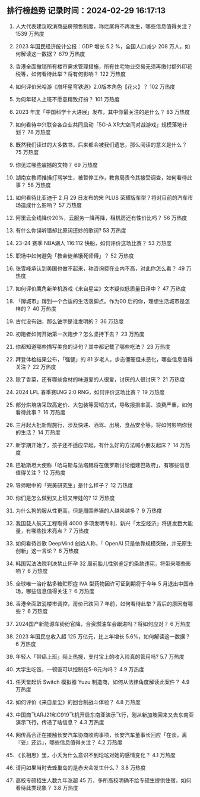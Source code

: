 
## 排行榜趋势 记录时间：2024-02-29 16:17:13
  
  1. 人大代表建议取消商品房预售制度，称烂尾将不再发生，哪些信息值得关注？ 1539 万热度
    
  2. 2023 年国民经济统计公报：GDP 增长 5.2 %，全国人口减少 208 万人，如何解读这一数据？ 679 万热度
    
  3. 香港全面撤销所有楼市需求管理措施，所有住宅物业交易无须再缴付额外印花税等，如何看待此举？将有何影响？ 122 万热度
    
  4. 如何评价米哈游《崩坏星穹铁道》2.0版本角色【花火】？ 102 万热度
    
  5. 为何年轻人上班不愿意精致打扮？ 101 万热度
    
  6. 2023 年度「中国科学十大进展」发布，其中你最关注的是什么？ 83 万热度
    
  7. 如何看待中兴联合各企业共同启动「5G-A XR大空间对战游戏」规模落地计划？ 78 万热度
    
  8. 既然我们读过的大多数书，后来都会被我们遗忘，那么阅读的意义是什么？ 75 万热度
    
  9. 你见过哪些震撼的文物？ 69 万热度
    
  10. 湖南女教师推搡打骂学生，被暂停工作，教育局责令其接受调查，如何看待此事？ 58 万热度
    
  11. 如何看待比亚迪于 2 月 29 日发布的宋 PLUS 荣耀版车型？将对目前的汽车市场造成什么影响？ 57 万热度
    
  12. 阿里云全线降价20%，云服务一降再降，租机房还有性价比吗？ 56 万热度
    
  13. 有什么你误听错却比原词还妙的歌词? 53 万热度
    
  14. 23-24 赛季 NBA湖人 116:112 快船，如何评价这场比赛？ 53 万热度
    
  15. 职场中如何避免「教会徒弟饿死师傅」？ 52 万热度
    
  16. 张雪峰承认到美国也做不起来，称咨询费在业内不高，对此你怎么看？ 49 万热度
    
  17. 如何评价鹰角新单机游戏《来自星尘》文本疑似低质量日译中？ 47 万热度
    
  18. 「蹲城市」蹲到一个合适的生活落脚点。作为00 后的你，理想生活城市是怎样的？ 40 万热度
    
  19. 古代没有铀，那么铀字是谁发明的？ 36 万热度
    
  20. 初跑者如何开始第一次跑步？怎么坚持下去？ 23 万热度
    
  21. 你都知道哪些描写美食的诗句？其中都记载了哪些吃法？ 23 万热度
    
  22. 拜登体检结果公布，「强健」的 81 岁老人，步态僵硬但未恶化，哪些信息值得关注？ 22 万热度
    
  23. 除了香菜，还有哪些食材的味道爱的人很爱，讨厌的人很讨厌？ 21 万热度
    
  24. 2024 LPL 春季赛LNG 2:0 RNG，如何评价这场比赛？ 19 万热度
    
  25. 部分烘培店采取高定价、大包装等营销方式，导致报损率高、浪费严重，如何看待此事？ 16 万热度
    
  26. 三月起大批新规施行，涉及快递、酒驾、出境、食品安全等，将如何影响你我的生活？ 14 万热度
    
  27. 新学期开始了，孩子还不适应早起，有什么好的方法喊小朋友起床？ 14 万热度
    
  28. 巴勒斯坦大使称「哈马斯与法塔赫将在俄罗斯讨论组建巴政府」，有哪些信息值得关注？ 12 万热度
    
  29. 导师眼中的「完美研究生」是什么样子？ 12 万热度
    
  30. 你们是怎么做到又上班又带娃的? 12 万热度
    
  31. 为什么狗的服从性更高，但是周围养猫的人越来越多？ 9 万热度
    
  32. 我国载人航天工程取得 4000 多项发明专利，新兴「太空经济」将迸发巨大能量，有哪些技术亮点？ 7 万热度
    
  33. 如何看待谷歌 DeepMind 创始人称，「 OpenAI 只是依靠规模突破，并无原生创新」这一言论？ 6 万热度
    
  34. 韩国宪法法院判决禁止怀孕 32 周前胎儿性别鉴定的条款违宪，将带来哪些影响？ 6 万热度
    
  35. 全球唯一治疗黏多糖贮积症 ⅣA 型药物因许可证到期将于今年 5 月退出中国市场，哪些信息值得关注？ 6 万热度
    
  36. 香港全面取消楼市调控，房价已跌回 7 年前，如何看待此举？背后的原因有哪些？ 6 万热度
    
  37. 2024国产新能源车纷纷官降，合资燃油车会跟进吗？将如何应对？ 6 万热度
    
  38. 2023 年国民总收入超 125 万亿元，比上年增长 5.6%，如何解读这一数据？ 6 万热度
    
  39. 年轻人「带癌上班」频上热搜，支付宝上的收入险真的管用吗? 5.7 万热度
    
  40. 大学生吃饭，一顿饭可以控制在5-8元内吗？ 4.9 万热度
    
  41. 任天堂起诉 Switch 模拟器 Yuzu 制造商，如何从法律角度解读此案件？ 4.9 万热度
    
  42. 如何评价《来自星尘》的回合制战斗体验？ 4.8 万热度
    
  43. 中国商飞ARJ21和C919飞机开启东南亚演示飞行，刚从新加坡回来又去东南亚演示飞行，传递了啥信息？ 4.3 万热度
    
  44. 网传高合正在接触长安汽车协商收购事项，长安汽车董事长回应「在谈，离『妥』还远」，哪些信息值得关注？ 4.2 万热度
    
  45. 《长相思》里，小夭为什么意识不到玱玹对她的感情变化？ 4.1 万热度
    
  46. 请问如果当时去蜂巢岛的是赤犬会发生什么？ 3.8 万热度
    
  47. 高校专硕招生人数九年涨超 45 万，多所高校明确不给专硕生提供住宿，如何看待此类现象？ 3.8 万热度
    